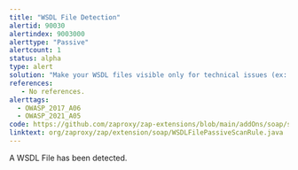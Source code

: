 ```yaml
---
title: "WSDL File Detection"
alertid: 90030
alertindex: 9003000
alerttype: "Passive"
alertcount: 1
status: alpha
type: alert
solution: "Make your WSDL files visible only for technical issues (ex: testing purposes)."
references:
   - No references.
alerttags: 
  - OWASP_2017_A06
  - OWASP_2021_A05
code: https://github.com/zaproxy/zap-extensions/blob/main/addOns/soap/src/main/java/org/zaproxy/zap/extension/soap/WSDLFilePassiveScanRule.java
linktext: org/zaproxy/zap/extension/soap/WSDLFilePassiveScanRule.java
---
```

A WSDL File has been detected.
